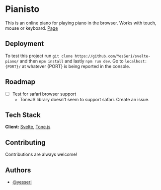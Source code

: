 # Pianisto

This is an online piano for playing piano in the browser. 
Works with touch, mouse or keyboard.
[Page](https://pianisto.net/)

## Deployment

To test this project run `git clone https://github.com/YesSeri/svelte-piano/` and then `npm install` and lastly `npm run dev`. Go to `localhost:{PORT}/` at whatever {PORT} is being reported in the console.

## Roadmap

- [ ] Test for safari browser support
  - ToneJS library doesn't seem to support safari. Create an issue.

## Tech Stack

**Client:** [Svelte](https://svelte.dev/tutorial/basics), [Tone.js](https://tonejs.github.io/)

  
## Contributing

Contributions are always welcome!
  
## Authors

- [@yesseri](https://www.github.com/yesseri)

